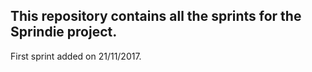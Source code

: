 ## This repository contains all the sprints for the Sprindie project.

First sprint added on 21/11/2017.


